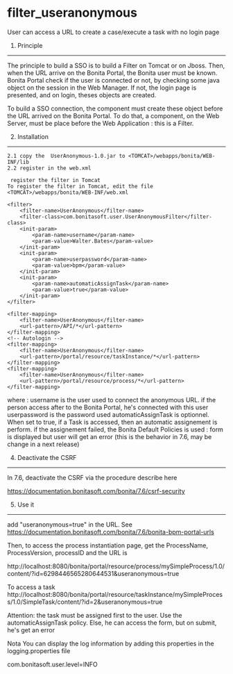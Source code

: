 # filter_useranonymous
User can access a URL to create a case/execute a task with no login page


1. Principle
-------------
The principle to build a SSO is to build a Filter on Tomcat or on Jboss.
Then, when the URL arrive on the Bonita Portal, the Bonita user must be known.
Bonita Portal check if the user is connected or not, by checking some java object on the session in the Web Manager. If not, the login page is presented, and on login, theses objects are created.
 
 To build a SSO connection, the component must create these object before the URL arrived on the Bonita Portal. To do that, a component, on the Web Server, must be place before the Web Application : this is a Filter.
 
2. Installation
---------------------------
	2.1 copy the  UserAnonymous-1.0.jar to <TOMCAT>/webapps/bonita/WEB-INF/lib
	2.2 register in the web.xml
	
	 register the filter in Tomcat
	To register the filter in Tomcat, edit the file <TOMCAT>/webapps/bonita/WEB-INF/web.xml

	<filter>
		<filter-name>UserAnonymous</filter-name>
		<filter-class>com.bonitasoft.user.UserAnonymousFilter</filter-class>		
		<init-param>
      		<param-name>username</param-name>
      		<param-value>Walter.Bates</param-value>
    	</init-param>   
		<init-param>
      		<param-name>userpassword</param-name>
      		<param-value>bpm</param-value>
    	</init-param>
    	<init-param>
      		<param-name>automaticAssignTask</param-name>
      		<param-value>true</param-value>
    	</init-param>   
	</filter>

	<filter-mapping>
		<filter-name>UserAnonymous</filter-name>
		<url-pattern>/API/*</url-pattern>
	</filter-mapping>
	<!-- Autologin -->
	<filter-mapping>
		<filter-name>UserAnonymous</filter-name>
		<url-pattern>/portal/resource/taskInstance/*</url-pattern>
	</filter-mapping>
	<filter-mapping>
		<filter-name>UserAnonymous</filter-name>
		<url-pattern>/portal/resource/process/*</url-pattern>
	</filter-mapping>


where :
username is the user used to connect the anonymous URL. if the person access after to the Bonita Portal, he's connected with this user
userpassword is the password used
automaticAssignTask is optionnel. When set to true, if a Task is accessed, then an automatic assignement is perform. if the assignement failed, the Bonita Default Policies is used : form is displayed but user will get an error (this is the behavior in 7.6, may be change in a next release)

4. Deactivate the CSRF
----------------------
In 7.6, deactivate the CSRF via the procedure describe here

https://documentation.bonitasoft.com/bonita/7.6/csrf-security
	
	
5. Use it 
-----------
add "useranonymous=true" in the URL.
See https://documentation.bonitasoft.com/bonita/7.6/bonita-bpm-portal-urls
 
  
Then, to access the process instantiation page, get the ProcessName, ProcessVersion, processID and the URL is
 	
http://localhost:8080/bonita/portal/resource/process/mySimpleProcess/1.0/content/?id=6298446565280644531&useranonymous=true
	
To access a task
http://localhost:8080/bonita/portal/resource/taskInstance/mySimpleProcess/1.0/SimpleTask/content/?id=2&useranonymous=true

Attention: the task must be assigned first to the user. Use the automaticAssignTask policy. Else, he can access the form, but on submit, he's get an error


Nota
You can display the log information by adding this properties in the logging.properties file

com.bonitasoft.user.level=INFO
